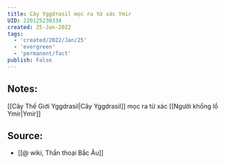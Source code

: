 ```yaml
---
title: Cây Yggdrasil mọc ra từ xác Ymir
UID: 220125230334
created: 25-Jan-2022
tags:
  - 'created/2022/Jan/25'
  - 'evergreen'
  - 'permanent/fact'
publish: False
---
```

## Notes:
[[Cây Thế Giới Yggdrasil|Cây Yggdrasil]] mọc ra từ xác [[Người khổng lồ Ymir|Ymir]]

## Source:
- [[@ wiki, Thần thoại Bắc Âu]]


